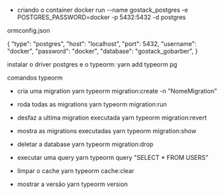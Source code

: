 * criando o container
docker run --name gostack_postgres -e POSTGRES_PASSWORD=docker -p 5432:5432 -d postgres

ormconfig.json

{
	"type": "postgres",
	"host": "localhost",
	"port": 5432,
	"username": "docker",
	"password": "docker",
	"database": "gostack_gobarber",
}

instalar o driver postgres e o typeorm:
yarn add typeorm pg

comandos typeorm

* cria uma migration
yarn typeorm migration:create -n "NomeMigration"

* roda todas as migrations
yarn typeorm migration:run

* desfaz a ultima migration executada
yarn typeorm migration:revert

* mostra as migrations executadas
yarn typeorm migration:show

* deletar a database
yarn typeorm migration:drop

* executar uma query
yarn typeorm query "SELECT * FROM USERS"

* limpar o cache
yarn typeorm cache:clear

* mostrar a versão
yarn typeorm version


